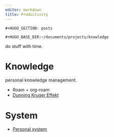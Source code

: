 ```yaml
---
editor: markdown
title: Productivity
---
```


```{=org}
#+HUGO_SECTION: posts
```
```{=org}
#+HUGO_BASE_DIR:~/documents/projects/knowledge
```
do stuff with time.

Knowledge
=========

personal knowledge management.

-   Roam + org-roam
-   [Dunning Kruger Effekt](/database/dunning_kruger_effekt)

System
======

-   [Personal system](/database/personal_system)
